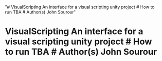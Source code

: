 "# VisualScripting An interface for a visual scripting unity project  # How to run TBA  # Author(s) John Sourour"  
# VisualScripting An interface for a visual scripting unity project  # How to run TBA  # Author(s) John Sourour  
